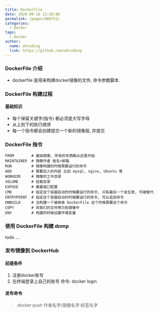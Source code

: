 ```yaml
---
title: Dockerfile
date: 2020-09-16 13:28:00
permalink: /pages/089751/
categories:
  - Docker
tags:
  - Docker
author: 
  name: whcoding
  link: https://github.com/whcoding
---
```


### DockerFile 介绍

- dockerfile 是用来构建docker镜像的文件, 命令参数脚本.

<!-- more -->

### DockerFile 构建过程

#### 基础知识

- 每个保留关键字(指令) 都必须是大写字母
- 从上到下的执行顺序
- 每一个指令都会创建提交一个新的镜像层, 并提交



### DockerFile 指令

````
FROM        # 基础镜像, 所有的东西都从这里开始
MAINTAINER  # 镜像作者 姓名+邮箱
RUN         # 镜像构建的时候需要运行的命令 
ADD         # 需要加入的内容 比如 mysql, nginx, Ubuntu 等
WORKDIR     # 镜像的工作目录
VOLUME      # 挂载目录
EXPOSE      # 暴露端口配置
CMD         # 指定这个容器启动的时候要运行的命令, 只有最后一个会生效, 可被替代
ENTRYPOINT  # 指定这个容器启动的时候要运行的命令, 可以追加命令
ONBUILD     # 当构建一个被继承 DockerFile 这个时候需要这个命令
COPY        # 将我们的文件拷贝到镜像中
ENV         # 构建的时候设置环境变量

````

### 使用 DockerFile 构建 dnmp

todo .... 

### 发布镜像到 DockerHub

#### 前提条件

1. 注册docker账号
2. 在终端登录上自己的账号 命令: docker login

#### 发布命令

> docker push 作者名字/镜像名字:标签名字